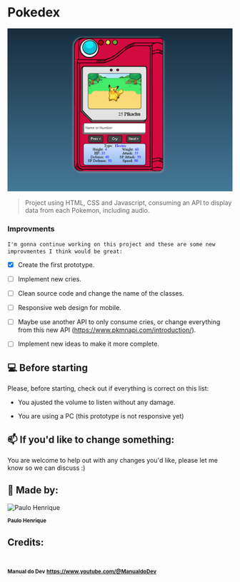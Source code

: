 # Pokedex

  
<img  src='imgs/exemplo_imagem.png' alt='exemplo imagem'>



> Project using HTML, CSS and Javascript, consuming an API to display data from each Pokemon, including audio.

### Improvments

  
	I'm gonna continue working on this project and these are some new improvmentes I think would be great:


- [x] Create the first prototype.
- [ ] Implement new cries.
- [ ] Clean source code and change the name of the classes.
- [ ] Responsive web design for mobile.
- [ ] Maybe use another API to only consume cries, or change everything from this new API (https://www.pkmnapi.com/introduction/).
- [ ] Implement new ideas to make it more complete.

  

## 💻 Before starting

  

Please, before starting, check out if everything is correct on this list:


* You ajusted the volume to listen without any damage.

* You are using a PC (this prototype is not responsive yet)

  

## 📫 If you'd like to change something:

You are welcome to help out with any changes you'd like, please let me know so we can discuss :)

  

## 🤝 Made by:

<img  src="https://avatars.githubusercontent.com/u/114942833?v=4"  width="100px;"  alt="Paulo Henrique"/><br>

<sub>

<b>Paulo Henrique</b>

</sub>

## Credits:

<br>

<sub>

<b>Manual do Dev</b>
<b>https://www.youtube.com/@ManualdoDev</b>

</sub>
